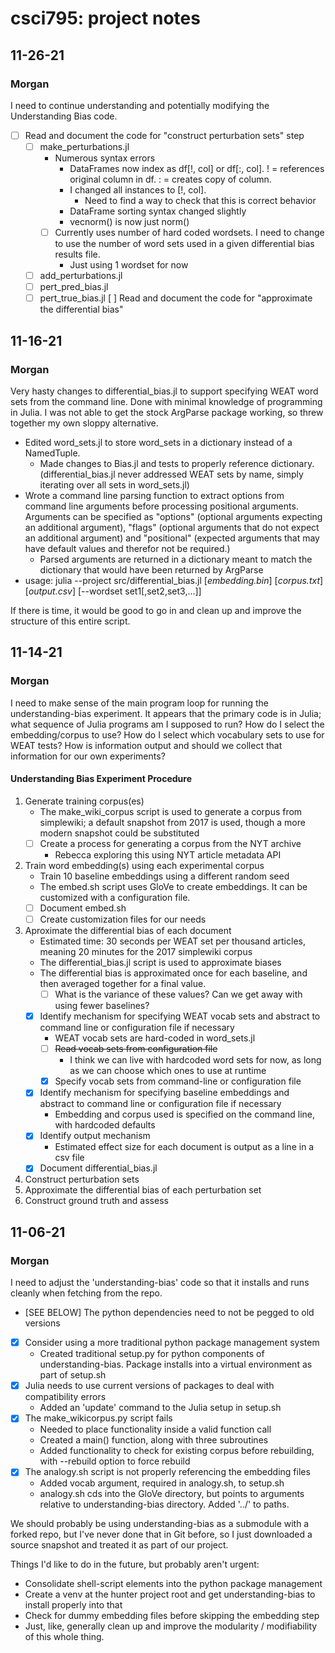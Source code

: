 # csci795: project notes

## 11-26-21
### Morgan

I need to continue understanding and potentially modifying the
Understanding Bias code.

- [ ] Read and document the code for "construct perturbation sets" step
    - [ ] make_perturbations.jl
        - Numerous syntax errors
            - DataFrames now index as df[!, col] or df[:, col]. ! =
              references original column in df. : = creates copy of
              column.
            - I changed all instances to [!, col].
                - Need to find a way to check that this is correct
                  behavior
            - DataFrame sorting syntax changed slightly
            - vecnorm() is now just norm()
        - [ ] Currently uses number of hard coded wordsets. I need to change
          to use the number of word sets used in a given differential
          bias results file.
          - Just using 1 wordset for now
    - [ ] add_perturbations.jl
    - [ ] pert_pred_bias.jl
    - [ ] pert_true_bias.jl
[ ] Read and document the code for "approximate the differential bias"

## 11-16-21
### Morgan

Very hasty changes to differential_bias.jl to support specifying WEAT
word sets from the command line. Done with minimal knowledge of
programming in Julia. I was not able to get the stock ArgParse package
working, so threw together my own sloppy alternative.

- Edited word_sets.jl to store word_sets in a dictionary instead of a
  NamedTuple.
    - Made changes to Bias.jl and tests to properly reference
      dictionary. (differential_bias.jl never addressed WEAT sets by
      name, simply iterating over all sets in word_sets.jl)
- Wrote a command line parsing function to extract options from
  command line arguments before processing positional arguments.
  Arguments can be specified as "options" (optional arguments
  expecting an additional argument), "flags" (optional arguments
  that do not expect an additional argument) and "positional"
  (expected arguments that may have default values and therefor not
  be required.)
    - Parsed arguments are returned in a dictionary meant to match
      the dictionary that would have been returned by ArgParse
- usage: julia --project src/differential\_bias.jl [_embedding.bin_]
  [_corpus.txt_] [_output.csv_] [--wordset set1[,set2,set3,...]]

If there is time, it would be good to go in and clean up and improve
the structure of this entire script.

## 11-14-21
### Morgan

I need to make sense of the main program loop for running the
understanding-bias experiment. It appears that the primary code is in
Julia; what sequence of Julia programs am I supposed to run? How do I
select the embedding/corpus to use? How do I select which vocabulary
sets to use for WEAT tests? How is information output and should we
collect that information for our own experiments?

#### Understanding Bias Experiment Procedure

1. Generate training corpus(es)
    - The make_wiki_corpus script is used to generate a corpus from
      simplewiki; a default snapshot from 2017 is used, though a more
      modern snapshot could be substituted
    - [ ] Create a process for generating a corpus from the NYT archive
        - Rebecca exploring this using NYT article metadata API
2. Train word embedding(s) using each experimental corpus
    - Train 10 baseline embeddings using a different random seed
    - The embed.sh script uses GloVe to create embeddings. It can be
      customized with a configuration file.
    - [ ] Document embed.sh
    - [ ] Create customization files for our needs
3. Aproximate the differential bias of each document
    - Estimated time: 30 seconds per WEAT set per thousand articles,
      meaning 20 minutes for the 2017 simplewiki corpus
    - The differential_bias.jl script is used to approximate biases
    - The differential bias is approximated once for each baseline, and
      then averaged together for a final value.
        - [ ] What is the variance of these values? Can we get away with
          using fewer baselines?
    - [X] Identify mechanism for specifying WEAT vocab sets and
      abstract to command line or configuration file if necessary
        - WEAT vocab sets are hard-coded in word_sets.jl
        - [ ] ~~Read vocab sets from configuration file~~
            - I think we can live with hardcoded word sets for now, as
              long as we can choose which ones to use at runtime
        - [X] Specify vocab sets from command-line or configuration file
    - [X] Identify mechanism for specifying baseline embeddings and
      abstract to command line or configuration file if necessary
        - Embedding and corpus used is specified on the command line,
          with hardcoded defaults
    - [X] Identify output mechanism
        - Estimated effect size for each document is output as a line in
          a csv file
    - [X] Document differential_bias.jl
4. Construct perturbation sets
5. Approximate the differential bias of each perturbation set
6. Construct ground truth and assess

## 11-06-21
### Morgan

I need to adjust the 'understanding-bias' code so that it installs and
runs cleanly when fetching from the repo.

- [SEE BELOW] The python dependencies need to not be pegged to old versions
- [X] Consider using a more traditional python package management system
    - Created traditional setup.py for python components of
    understanding-bias. Package installs into a virtual environment as
    part of setup.sh
- [X] Julia needs to use current versions of packages to deal with
  compatibility errors
    - Added an 'update' command to the Julia setup in setup.sh
- [X] The make\_wikicorpus.py script fails
    - Needed to place functionality inside a valid function call
    - Created a main() function, along with three subroutines
    - Added functionality to check for existing corpus before rebuilding,
      with --rebuild option to force rebuild
- [X] The analogy.sh script is not properly referencing the embedding
  files
    - Added vocab argument, required in analogy.sh, to setup.sh
    - analogy.sh cds into the GloVe directory, but points to arguments
      relative to understanding-bias directory. Added '../' to paths.

We should probably be using understanding-bias as a submodule with a
forked repo, but I've never done that in Git before, so I just
downloaded a source snapshot and treated it as part of our project.

Things I'd like to do in the future, but probably aren't urgent:
- Consolidate shell-script elements into the python package management
- Create a venv at the hunter project root and get understanding-bias to
  install properly into that
- Check for dummy embedding files before skipping the embedding step
- Just, like, generally clean up and improve the modularity /
  modifiability of this whole thing.
